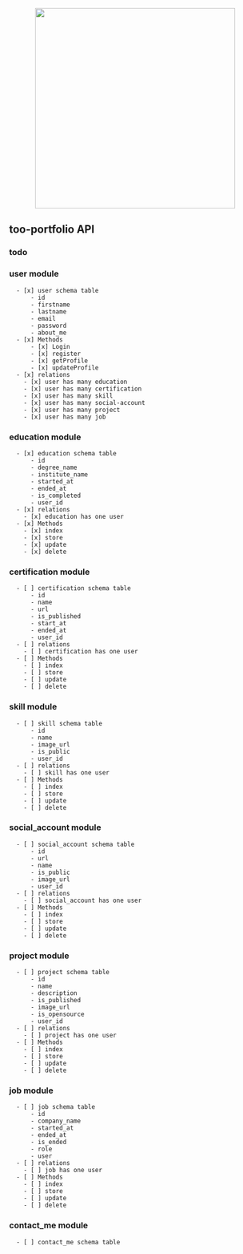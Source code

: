 <p align="center"><a href="https://laravel.com" target="_blank"><img src="https://raw.githubusercontent.com/laravel/art/master/logo-lockup/5%20SVG/2%20CMYK/1%20Full%20Color/laravel-logolockup-cmyk-red.svg" width="400"></a></p>



## too-portfolio API

### todo

### user module
      - [x] user schema table
          - id
          - firstname
          - lastname
          - email
          - password
          - about_me
      - [x] Methods
          - [x] Login
          - [x] register
          - [x] getProfile
          - [x] updateProfile
      - [x] relations
        - [x] user has many education
        - [x] user has many certification
        - [x] user has many skill
        - [x] user has many social-account
        - [x] user has many project
        - [x] user has many job 
  
### education module
      - [x] education schema table
          - id
          - degree_name
          - institute_name
          - started_at
          - ended_at
          - is_completed
          - user_id
      - [x] relations
        - [x] education has one user
      - [x] Methods
        - [x] index
        - [x] store
        - [x] update
        - [x] delete

### certification module
      - [ ] certification schema table
          - id
          - name
          - url
          - is_published
          - start_at
          - ended_at
          - user_id
      - [ ] relations
        - [ ] certification has one user
      - [ ] Methods
        - [ ] index
        - [ ] store
        - [ ] update
        - [ ] delete

### skill module
      - [ ] skill schema table
          - id
          - name 
          - image_url
          - is_public
          - user_id
      - [ ] relations
        - [ ] skill has one user
      - [ ] Methods
        - [ ] index
        - [ ] store
        - [ ] update
        - [ ] delete

### social_account module
      - [ ] social_account schema table
          - id
          - url
          - name
          - is_public
          - image_url
          - user_id
      - [ ] relations
        - [ ] social_account has one user
      - [ ] Methods
        - [ ] index
        - [ ] store
        - [ ] update
        - [ ] delete

### project module
      - [ ] project schema table
          - id
          - name
          - description
          - is_published
          - image_url
          - is_opensource
          - user_id
      - [ ] relations
        - [ ] project has one user
      - [ ] Methods
        - [ ] index
        - [ ] store
        - [ ] update
        - [ ] delete

### job module
      - [ ] job schema table
          - id
          - company_name
          - started_at
          - ended_at
          - is_ended
          - role
          - user
      - [ ] relations
        - [ ] job has one user
      - [ ] Methods
        - [ ] index
        - [ ] store
        - [ ] update
        - [ ] delete

### contact_me module
      - [ ] contact_me schema table
